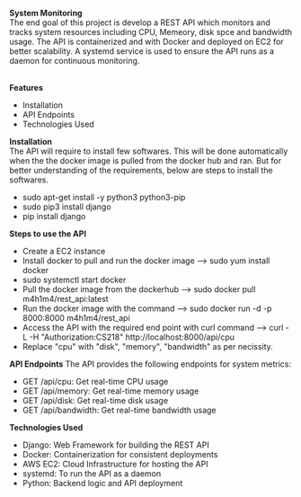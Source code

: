 **System Monitoring**<br/>
The end goal of this project is develop a REST API which monitors and tracks system resources including CPU, Memeory, disk spce and bandwidth usage.
The API is containerized and with Docker and deployed on EC2 for better scalability. A systemd service is used to ensure the API runs as a daemon for continuous monitoring.</br>
<br/>

**Features**
* Installation
* API Endpoints
* Technologies Used

**Installation**<br/>
The API will require to install few softwares. This will be done automatically when the the docker image is pulled from the docker hub and ran.
But for better understanding of the requirements, below are steps to install the softwares.<br/>
* sudo apt-get install -y python3 python3-pip
* sudo pip3 install django
* pip install django

**Steps to use the API**
* Create a EC2 instance
* Install docker to pull and run the docker image --> sudo yum install docker
* sudo systemctl start docker
* Pull the docker image from the dockerhub --> sudo docker pull m4h1m4/rest_api:latest
* Run the docker image with the command --> sudo docker run -d -p 8000:8000 m4h1m4/rest_api
* Access the API with the required end point with curl command --> curl -L -H "Authorization:CS218" http://localhost:8000/api/cpu
* Replace "cpu" with "disk", "memory", "bandwidth" as per necissity.

**API Endpoints**
The API provides the following endpoints for system metrics:
* GET /api/cpu: Get real-time CPU usage
* GET /api/memory: Get real-time memory usage
* GET /api/disk: Get real-time disk usage
* GET /api/bandwidth: Get real-time bandwidth usage 

**Technologies Used**
* Django: Web Framework for building the REST API
* Docker: Containerization for consistent deployments
* AWS EC2: Cloud Infrastructure for hosting the API
* systemd: To run the API as a daemon
* Python: Backend logic and API deployment
  







